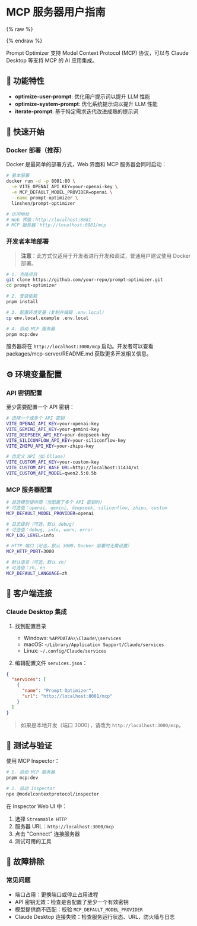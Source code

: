 # MCP 服务器用户指南

{% raw %}
<!-- 内容来源：仓库 docs/user/mcp-server.md -->
{% endraw %}

Prompt Optimizer 支持 Model Context Protocol (MCP) 协议，可以与 Claude Desktop 等支持 MCP 的 AI 应用集成。

## 🎯 功能特性

- **optimize-user-prompt**: 优化用户提示词以提升 LLM 性能
- **optimize-system-prompt**: 优化系统提示词以提升 LLM 性能
- **iterate-prompt**: 基于特定需求迭代改进成熟的提示词

## 🚀 快速开始

### Docker 部署（推荐）

Docker 是最简单的部署方式，Web 界面和 MCP 服务器会同时启动：

```bash
# 基本部署
docker run -d -p 8081:80 \
  -e VITE_OPENAI_API_KEY=your-openai-key \
  -e MCP_DEFAULT_MODEL_PROVIDER=openai \
  --name prompt-optimizer \
  linshen/prompt-optimizer

# 访问地址
# Web 界面：http://localhost:8081
# MCP 服务器：http://localhost:8081/mcp
```

### 开发者本地部署

> **注意**：此方式仅适用于开发者进行开发和调试，普通用户建议使用 Docker 部署。

```bash
# 1. 克隆项目
git clone https://github.com/your-repo/prompt-optimizer.git
cd prompt-optimizer

# 2. 安装依赖
pnpm install

# 3. 配置环境变量（复制并编辑 .env.local）
cp env.local.example .env.local

# 4. 启动 MCP 服务器
pnpm mcp:dev
```

服务器将在 `http://localhost:3000/mcp` 启动。开发者可以查看 packages/mcp-server/README.md 获取更多开发相关信息。

## ⚙️ 环境变量配置

### API 密钥配置

至少需要配置一个 API 密钥：

```bash
# 选择一个或多个 API 密钥
VITE_OPENAI_API_KEY=your-openai-key
VITE_GEMINI_API_KEY=your-gemini-key
VITE_DEEPSEEK_API_KEY=your-deepseek-key
VITE_SILICONFLOW_API_KEY=your-siliconflow-key
VITE_ZHIPU_API_KEY=your-zhipu-key

# 自定义 API（如 Ollama）
VITE_CUSTOM_API_KEY=your-custom-key
VITE_CUSTOM_API_BASE_URL=http://localhost:11434/v1
VITE_CUSTOM_API_MODEL=qwen2.5:0.5b
```

### MCP 服务器配置

```bash
# 首选模型提供商（当配置了多个 API 密钥时）
# 可选值：openai, gemini, deepseek, siliconflow, zhipu, custom
MCP_DEFAULT_MODEL_PROVIDER=openai

# 日志级别（可选，默认 debug）
# 可选值：debug, info, warn, error
MCP_LOG_LEVEL=info

# HTTP 端口（可选，默认 3000，Docker 部署时无需设置）
MCP_HTTP_PORT=3000

# 默认语言（可选，默认 zh）
# 可选值：zh, en
MCP_DEFAULT_LANGUAGE=zh
```

## 🔗 客户端连接

### Claude Desktop 集成

1. 找到配置目录
   - Windows: `%APPDATA%\\Claude\\services`
   - macOS: `~/Library/Application Support/Claude/services`
   - Linux: `~/.config/Claude/services`

2. 编辑配置文件 `services.json`：

```json
{
  "services": [
    {
      "name": "Prompt Optimizer",
      "url": "http://localhost:8081/mcp"
    }
  ]
}
```

> 如果是本地开发（端口 3000），请改为 `http://localhost:3000/mcp`。

## 🧪 测试与验证

使用 MCP Inspector：

```bash
# 1. 启动 MCP 服务器
pnpm mcp:dev

# 2. 启动 Inspector
npx @modelcontextprotocol/inspector
```

在 Inspector Web UI 中：
1. 选择 `Streamable HTTP`
2. 服务器 URL：`http://localhost:3000/mcp`
3. 点击 "Connect" 连接服务器
4. 测试可用的工具

## 🔧 故障排除

### 常见问题

- 端口占用：更换端口或停止占用进程
- API 密钥无效：检查是否配置了至少一个有效密钥
- 模型提供商不匹配：校验 `MCP_DEFAULT_MODEL_PROVIDER`
- Claude Desktop 连接失败：检查服务运行状态、URL、防火墙与日志

